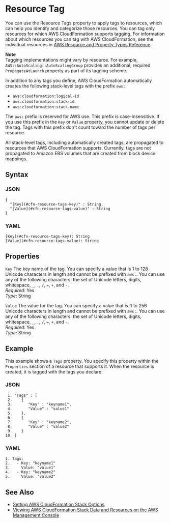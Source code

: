 # Resource Tag<a name="aws-properties-resource-tags"></a>

You can use the Resource Tags property to apply tags to resources, which can help you identify and categorize those resources\. You can tag only resources for which AWS CloudFormation supports tagging\. For information about which resources you can tag with AWS CloudFormation, see the individual resources in [AWS Resource and Property Types Reference](aws-template-resource-type-ref.md)\.

**Note**  
Tagging implementations might vary by resource\. For example, `AWS::AutoScaling::AutoScalingGroup` provides an additional, required `PropagateAtLaunch` property as part of its tagging scheme\.

In addition to any tags you define, AWS CloudFormation automatically creates the following stack\-level tags with the prefix `aws:`:
+ `aws:cloudformation:logical-id`
+ `aws:cloudformation:stack-id`
+ `aws:cloudformation:stack-name`

The `aws:` prefix is reserved for AWS use\. This prefix is case\-insensitive\. If you use this prefix in the `Key` or `Value` property, you cannot update or delete the tag\. Tags with this prefix don't count toward the number of tags per resource\.

All stack\-level tags, including automatically created tags, are propagated to resources that AWS CloudFormation supports\. Currently, tags are not propagated to Amazon EBS volumes that are created from block device mappings\.

## Syntax<a name="w6074ab1c25c10d254c13c15"></a>

### JSON<a name="aws-properties-resource-tags-syntax.json"></a>

```
{
  "[Key](#cfn-resource-tags-key)" : String,
  "[Value](#cfn-resource-tags-value)" : String
}
```

### YAML<a name="aws-properties-resource-tags-syntax.yaml"></a>

```
[Key](#cfn-resource-tags-key): String
[Value](#cfn-resource-tags-value): String
```

## Properties<a name="w6074ab1c25c10d254c13c17"></a>

`Key`  <a name="cfn-resource-tags-key"></a>
The key name of the tag\. You can specify a value that is 1 to 128 Unicode characters in length and cannot be prefixed with `aws:`\. You can use any of the following characters: the set of Unicode letters, digits, whitespace, `_`, `.`, `/`, `=`, `+`, and `-`\.  
*Required*: Yes  
*Type*: String

`Value`  <a name="cfn-resource-tags-value"></a>
The value for the tag\. You can specify a value that is 0 to 256 Unicode characters in length and cannot be prefixed with `aws:`\. You can use any of the following characters: the set of Unicode letters, digits, whitespace, `_`, `.`, `/`, `=`, `+`, and `-`\.  
*Required*: Yes  
*Type*: String

## Example<a name="aws-properties-resource-tags-examples"></a>

This example shows a `Tags` property\. You specify this property within the `Properties` section of a resource that supports it\. When the resource is created, it is tagged with the tags you declare\.

### JSON<a name="aws-properties-resource-tags-example.json"></a>

```
 1. "Tags" : [
 2.    {
 3.       "Key" : "keyname1",
 4.       "Value" : "value1"
 5.    },
 6.    {
 7.       "Key" : "keyname2",
 8.       "Value" : "value2"
 9.    }
10. ]
```

### YAML<a name="aws-properties-resource-tags-example.yaml"></a>

```
1. Tags: 
2.   - Key: "keyname1"
3.     Value: "value1"
4.   - Key: "keyname2"
5.     Value: "value2"
```

## See Also<a name="w6074ab1c25c10d254c13c21"></a>
+ [Setting AWS CloudFormation Stack Options](cfn-console-add-tags.md)
+ [Viewing AWS CloudFormation Stack Data and Resources on the AWS Management Console](cfn-console-view-stack-data-resources.md)